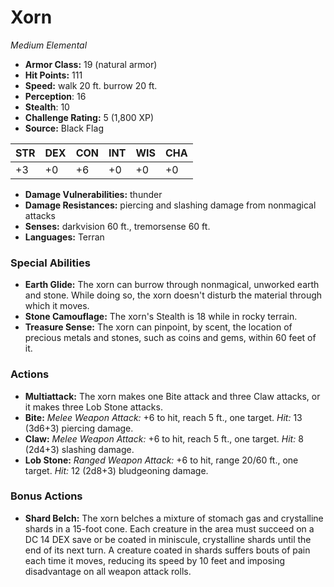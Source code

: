 # Xorn

*Medium* *Elemental*

- **Armor Class:** 19 (natural armor)
- **Hit Points:** 111 
- **Speed:** walk 20 ft. burrow 20 ft.
- **Perception**: 16
- **Stealth**: 10
- **Challenge Rating:** 5 (1,800 XP)
- **Source:** Black Flag

| STR | DEX | CON | INT | WIS | CHA |
| --- | --- | --- | --- | --- | --- |
| +3 | +0 | +6 | +0 | +0 | +0 |

- **Damage Vulnerabilities:** thunder
- **Damage Resistances:** piercing and slashing damage from nonmagical attacks
- **Senses:** darkvision 60 ft., tremorsense 60 ft.
- **Languages:** Terran

### Special Abilities

- **Earth Glide:** The xorn can burrow through nonmagical, unworked earth and stone. While doing so, the xorn doesn't disturb the material through which it moves.
- **Stone Camouflage:** The xorn's Stealth is 18 while in rocky terrain.
- **Treasure Sense:** The xorn can pinpoint, by scent, the location of precious metals and stones, such as coins and gems, within 60 feet of it.

### Actions

- **Multiattack:** The xorn makes one Bite attack and three Claw attacks, or it makes three Lob Stone attacks.
- **Bite:** _Melee Weapon Attack:_ +6 to hit, reach 5 ft., one target. _Hit:_ 13 (3d6+3) piercing damage.
- **Claw:** _Melee Weapon Attack:_ +6 to hit, reach 5 ft., one target. _Hit:_ 8 (2d4+3) slashing damage.
- **Lob Stone:** _Ranged Weapon Attack:_ +6 to hit, range 20/60 ft., one target. _Hit:_ 12 (2d8+3) bludgeoning damage.

### Bonus Actions

- **Shard Belch:** The xorn belches a mixture of stomach gas and crystalline shards in a 15-foot cone. Each creature in the area must succeed on a DC 14 DEX save or be coated in miniscule, crystalline shards until the end of its next turn. A creature coated in shards suffers bouts of pain each time it moves, reducing its speed by 10 feet and imposing disadvantage on all weapon attack rolls.
